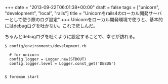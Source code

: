 +++
date = "2013-09-22T06:01:38+00:00"
draft = false
tags = ["unicorn", "development", "local", "rails"]
title = "Unicornをrails4のローカル開発サーバーとして使う際のログ設定"
+++
Unicornをローカル開発環境で使うと、基本的にはdebugログを吐かない。これで悲しんだ。

ちゃんとdebugログを吐くように設定することで、幸せが訪れる。

	$ config/environments/development.rb
	
	  # for unicorn
	  config.logger = Logger.new(STDOUT)
	  config.logger.level = Logger.const_get('DEBUG')


	$ foreman start
	
